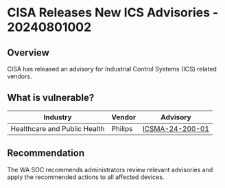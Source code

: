 # CISA Releases New ICS Advisories - 20240801002

## Overview

CISA has released an advisory for Industrial Control Systems (ICS) related vendors.

## What is vulnerable?

| Industry                     | Vendor  | Advisory                                                                                                |
| ---------------------------- | ------- | ------------------------------------------------------------------------------------------------------- |
| Healthcare and Public Health | Philips | [ICSMA-24-200-01](<%5BURL%5D(https://www.cisa.gov/news-events/ics-medical-advisories/icsma-24-200-01)>) |

## Recommendation

The WA SOC recommends administrators review relevant advisories and apply the recommended actions to all affected devices.
